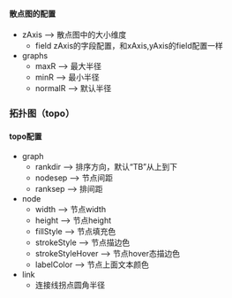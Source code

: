 #### 散点图的配置

 - zAxis --> 散点图中的大小维度
    + field zAxis的字段配置，和xAxis,yAxis的field配置一样
 - graphs 
    + maxR --> 最大半径
    + minR --> 最小半径
    + normalR --> 默认半径  
       

### 拓扑图（topo）
    
#### topo配置
 
 - graph 
   + rankdir --> 排序方向，默认“TB”从上到下
   + nodesep --> 节点间距
   + ranksep --> 排间距
 - node 
   + width --> 节点width
   + height --> 节点height
   + fillStyle --> 节点填充色
   + strokeStyle --> 节点描边色
   + strokeStyleHover --> 节点hover态描边色
   + labelColor --> 节点上面文本颜色
 - link
   + 连接线拐点圆角半径